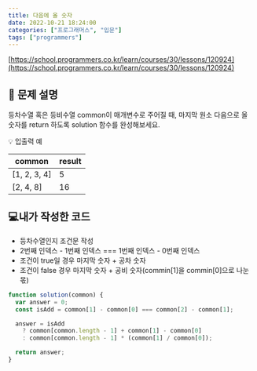 ```yaml
---
title: 다음에 올 숫자
date: 2022-10-21 18:24:00
categories: ["프로그래머스", "입문"]
tags: ["programmers"]
---
```


[https://school.programmers.co.kr/learn/courses/30/lessons/120924](https://school.programmers.co.kr/learn/courses/30/lessons/120924)

## 📔 문제 설명

등차수열 혹은 등비수열 common이 매개변수로 주어질 때, 마지막 원소 다음으로 올 숫자를 return 하도록 solution 함수를 완성해보세요.

💡 입출력 예

| common       | result |
| ------------ | ------ |
| [1, 2, 3, 4] | 5      |
| [2, 4, 8]    | 16     |

## 💻내가 작성한 코드

- 등차수열인지 조건문 작성
- 2번째 인덱스 - 1번째 인덱스 === 1번째 인덱스 - 0번째 인덱스
- 조건이 true일 경우 마지막 숫자 + 공차 숫자
- 조건이 false 경우 마지막 숫자 + 공비 숫자(commin[1]을 commin[0]으로 나눈 몫)

```js
function solution(common) {
  var answer = 0;
  const isAdd = common[1] - common[0] === common[2] - common[1];

  answer = isAdd
    ? common[common.length - 1] + common[1] - common[0]
    : common[common.length - 1] * (common[1] / common[0]);

  return answer;
}
```
